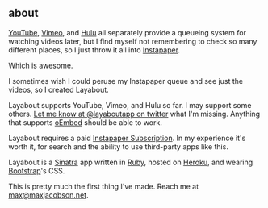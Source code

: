 ## about

[YouTube][], [Vimeo][], and [Hulu][] all separately provide a queueing system for watching videos later, but I find myself not remembering to check so many different places, so I just throw it all into [Instapaper][].

[YouTube]: http://support.google.com/youtube/bin/answer.py?hl=en&answer=1290556
[Vimeo]: https://vimeo.com/blog/post:334
[Hulu]: http://www.hulu.com/support/article/166520
[Instapaper]: http://www.instapaper.com

Which is awesome.

I sometimes wish I could peruse my Instapaper queue and see just the videos, so I created Layabout.

Layabout supports YouTube, Vimeo, and Hulu so far. I may support some others. [Let me know at @layaboutapp on twitter][] what I'm missing. Anything that supports [oEmbed][] should be able to work.

[Let me know at @layaboutapp on twitter]: http://twitter.com/layaboutapp
[oEmbed]: http://en.wikipedia.org/wiki/OEmbed

Layabout requires a paid [Instapaper Subscription][]. In my experience it's worth it, for search and the ability to use third-party apps like this.

[Instapaper Subscription]: http://www.instapaper.com/subscription

Layabout is a [Sinatra][] app written in [Ruby][], hosted on [Heroku][], and wearing [Bootstrap][]'s CSS.

[Sinatra]: http://www.sinatrarb.com
[Ruby]: http://www.ruby-lang.org
[Heroku]: http://heroku.com
[Bootstrap]: http://twitter.github.com/bootstrap/

This is pretty much the first thing I've made. Reach me at [max@maxjacobson.net][].

[max@maxjacobson.net]: mailto:max@maxjacobson.net
